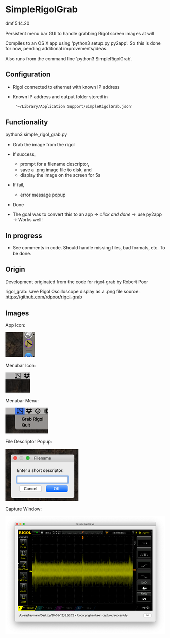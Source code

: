 # SimpleRigolGrab
dmf 5.14.20

Persistent menu bar GUI to handle grabbing Rigol screen images at will

Compiles to an OS X app using 'python3 setup.py py2app'.
So this is done for now, pending additional improvements/ideas.

Also runs from the command line 'python3 SimpleRigolGrab'.

## Configuration

* Rigol connected to ethernet with known IP address

* Known IP address and output folder stored in
  
       '~/Library/Application Support/SimpleRigolGrab.json'

## Functionality

python3 simple_rigol_grab.py

* Grab the image from the rigol
* If success,
  * prompt for a filename descriptor, 
  * save a .png image file to disk, and
  * display the image on the screen for 5s  
* If fail,
  * error message popup
* Done

* The goal was to convert this to an app -> _click and done_ -> use py2app -> Works well! 

## In progress

* See comments in code. Should handle missing files, bad formats, etc. To be done. 

## Origin

Development originated from the code for rigol-grab by Robert Poor

rigol_grab: save Rigol Oscilloscope display as a .png file
source: https://github.com/rdpoor/rigol-grab

## Images

App Icon: 

![App Icon](images/App.png)

Menubar Icon:

![Menubar Icon](images/MenuBar.png)

Menubar Menu: 

![Menubar Menu](images/Options.png)

File Descriptor Popup:

![File Descriptor](images/Descriptor.png)

Capture Window: 

![Capture Window](images/Capture.png)




